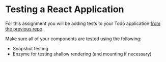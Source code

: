 # Testing a React Application

For this assignment you will be adding tests to your Todo application [from the previous repo](https://github.com/rithmschool/react_exercises/tree/master/02-props-state-component-architecture/react-components).

 Make sure all of your components are tested using the following:

- Snapshot testing
- Enzyme for testing shallow rendering (and mounting if necessary)

